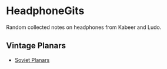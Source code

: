 # HeadphoneGits

Random collected notes on headphones from Kabeer and Ludo.

## Vintage Planars

- [Soviet Planars](./vintage-planars/soviet)
